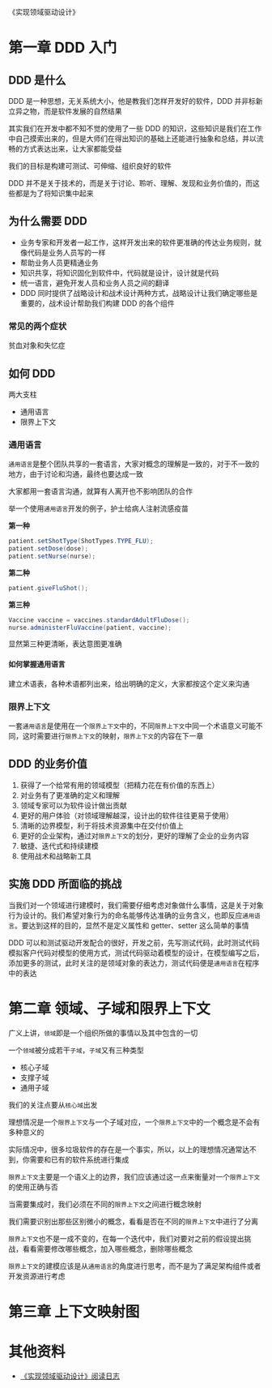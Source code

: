 《实现领域驱动设计》

# 第一章 DDD 入门

## DDD 是什么

DDD 是一种思想，无关系统大小，他是教我们怎样开发好的软件，DDD 并非标新立异之物，而是软件发展的自然结果

其实我们在开发中都不知不觉的使用了一些 DDD 的知识，这些知识是我们在工作中自己摸索出来的，但是大师们在得出知识的基础上还能进行抽象和总结，并以流畅的方式表达出来，让大家都能受益

我们的目标是构建可测试、可伸缩、组织良好的软件

DDD 并不是关于技术的，而是关于讨论、聆听、理解、发现和业务价值的，而这些都是为了将知识集中起来

## 为什么需要 DDD

* 业务专家和开发者一起工作，这样开发出来的软件更准确的传达业务规则，就像代码是业务人员写的一样
* 帮助业务人员更精通业务
* 知识共享，将知识固化到软件中，代码就是设计，设计就是代码
* 统一语言，避免开发人员和业务人员之间的翻译
* DDD 同时提供了战略设计和战术设计两种方式，战略设计让我们确定哪些是重要的，战术设计帮助我们构建 DDD 的各个组件

### 常见的两个症状

贫血对象和失忆症

## 如何 DDD

两大支柱

* 通用语言
* 限界上下文

### 通用语言

`通用语言`是整个团队共享的一套语言，大家对概念的理解是一致的，对于不一致的地方，由于讨论和沟通，最终也要达成一致

大家都用一套语言沟通，就算有人离开也不影响团队的合作

举一个使用`通用语言`开发的例子，护士给病人注射流感疫苗

**第一种** 

```java
patient.setShotType(ShotTypes.TYPE_FLU);
patient.setDose(dose);
patient.setNurse(nurse);
```

**第二种**

```java
patient.giveFluShot();
```

**第三种**

```java
Vaccine vaccine = vaccines.standardAdultFluDose();
nurse.administerFluVaccine(patient, vaccine);
```

显然第三种更清晰，表达意图更准确

#### 如何掌握通用语言

建立术语表，各种术语都列出来，给出明确的定义，大家都按这个定义来沟通

### 限界上下文

一套`通用语言`是使用在一个`限界上下文`中的，不同`限界上下文`中同一个术语意义可能不同，这时需要进行`限界上下文`的映射，`限界上下文`的内容在下一章

## DDD 的业务价值

1. 获得了一个给常有用的领域模型（把精力花在有价值的东西上）
2. 对业务有了更准确的定义和理解
3. 领域专家可以为软件设计做出贡献
4. 更好的用户体验（对领域理解越深，设计出的软件往往更易于使用）
5. 清晰的边界模型，利于将技术资源集中在交付价值上
6. 更好的企业架构，通过对`限界上下文`的划分，更好的理解了企业的业务内容
7. 敏捷、迭代式和持续建模
8. 使用战术和战略新工具

## 实施 DDD 所面临的挑战

当我们对一个领域进行建模时，我们需要仔细考虑对象做什么事情，这是关于对象行为设计的。我们希望对象行为的命名能够传达准确的业务含义，也即反应`通用语言`。要达到这样的目的，显然不是定义属性和 getter、setter 这么简单的事情

DDD 可以和测试驱动开发配合的很好，开发之前，先写测试代码，此时测试代码模拟客户代码对模型的使用方式，测试代码驱动着模型的设计，在模型编写之后，添加更多的测试，此时关注的是领域对象的表达力，测试代码便是`通用语言`在程序中的表达

# 第二章 领域、子域和限界上下文

广义上讲，`领域`即是一个组织所做的事情以及其中包含的一切

一个`领域`被分成若干`子域`，`子域`又有三种类型

* 核心子域
* 支撑子域
* 通用子域

我们的关注点要从`核心域`出发

理想情况是一个`限界上下文`与一个子域对应，一个`限界上下文`中的一个概念是不会有多种意义的

实际情况中，很多垃圾软件的存在是一个事实，所以，以上的理想情况通常达不到，你需要和已有的软件系统进行集成

`限界上下文`主要是一个语义上的边界，我们应该通过这一点来衡量对一个`限界上下文`的使用正确与否

当需要集成时，我们必须在不同的`限界上下文`之间进行概念映射

我们需要识别出那些区别微小的概念，看看是否在不同的`限界上下文`中进行了分离

`限界上下文`也不是一成不变的，在每一个迭代中，我们对要对之前的假设提出挑战，看看需要修改哪些概念，加入哪些概念，删除哪些概念

`限界上下文`的建模应该是从`通用语言`的角度进行思考，而不是为了满足架构组件或者开发资源进行考虑

# 第三章 上下文映射图



# 其他资料

* [《实现领域驱动设计》阅读日志](../reading_record/《实现领域驱动设计》阅读日志.md)
